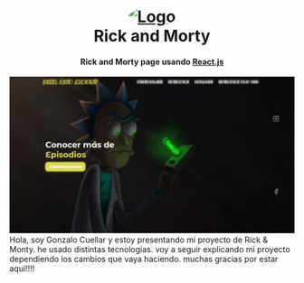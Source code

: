 <h1 align="center">
  <br>
  <a href="https://cartoons-zeta.vercel.app/"><img style="border-radius: 100%" width="100" height="100" alt="Logo" src="https://www.freepnglogos.com/uploads/rick-and-morty-png/rick-and-morty-rick-face-kushmastafresh-deviantart-19.png"></a>
  <br>
  Rick and Morty
  <br>
  <h4 align="center">Rick and Morty page usando <a href="https://uk.reactjs.org/" target="_blank">React.js</a>
</h1>

<img src="./screenshot.png" alt="Screenshot">
<br>
Hola, soy <str>Gonzalo Cuellar<str> y estoy presentando mi proyecto de Rick & Monty.
he usado distintas tecnologias.
voy a seguir explicando mi proyecto dependiendo los cambios que vaya haciendo.
muchas gracias por estar aqui!!!!